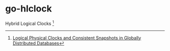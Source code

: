 # go-hlclock

Hybrid Logical Clocks [^1]

[^1]:[Logical Physical Clocks and Consistent Snapshots in Globally Distributed Databases](https://cse.buffalo.edu/tech-reports/2014-04.pdf)
